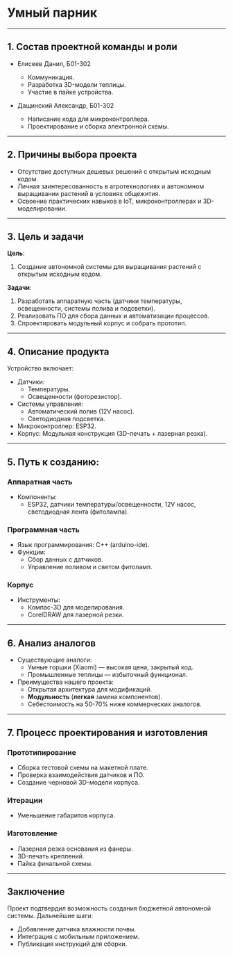 # Умный парник

---

## 1. Состав проектной команды и роли

- Елисеев Данил, Б01-302  
  - Коммуникация.
  - Разработка 3D-модели теплицы.
  - Участие в пайке устройства.

- Дащинский Александр, Б01-302  
  - Написание кода для микроконтроллера.
  - Проектирование и сборка электронной схемы.

---

## 2. Причины выбора проекта

- Отсутствие доступных дешевых решений с открытым исходным кодом.  
- Личная заинтересованность в агротехнологиях и автономном выращивании растений в условиях общежития.  
- Освоение практических навыков в IoT, микроконтроллерах и 3D-моделировании.

---

## 3. Цель и задачи

__Цель__:  
1. Создание автономной системы для выращивания растений с открытым исходным кодом.

__Задачи__:  
1. Разработать аппаратную часть (датчики температуры, освещенности, системы полива и подсветки).  
2. Реализовать ПО для сбора данных и автоматизации процессов.  
3. Спроектировать модульный корпус и собрать прототип.  

---

## 4. Описание продукта

Устройство включает:  
- Датчики:  
  - Температуры.  
  - Освещенности (фоторезистор).  
- Системы управления:  
  - Автоматический полив (12V насос).  
  - Светодиодная подсветка.  
- Микроконтроллер: ESP32.  
- Корпус: Модульная конструкция (3D-печать + лазерная резка).

---

## 5. Путь к созданию:

### Аппаратная часть
- Компоненты:  
  - ESP32, датчики температуры/освещенности, 12V насос, светодиодная лента (фитолампа).

### Программная часть
- Язык программирования: C++ (arduino-ide).  
- Функции:  
  - Сбор данных с датчиков.  
  - Управление поливом и светом фитоламп.  

### Корпус
- Инструменты:  
  - Компас-3D для моделирования.  
  - CorelDRAW для лазерной резки.  

---

## 6. Анализ аналогов

- Существующие аналоги:  
  - Умные горшки (Xiaomi) — высокая цена, закрытый код.  
  - Промышленные теплицы — избыточный функционал.  
- Преимущества нашего проекта:  
  - Открытая архитектура для модификаций.  
  - __Модульность__ (__легкая__ замена компонентов).  
  - Себестоимость на 50-70% ниже коммерческих аналогов.

---

## 7. Процесс проектирования и изготовления

### Прототипирование
- Сборка тестовой схемы на макетной плате.  
- Проверка взаимодействия датчиков и ПО.  
- Создание черновой 3D-модели корпуса.

### Итерации
- Уменьшение габаритов корпуса.  

### Изготовление
- Лазерная резка основания из фанеры.  
- 3D-печать креплений.  
- Пайка финальной схемы.

---

## Заключение

Проект подтвердил возможность создания бюджетной автономной системы. Дальнейшие шаги:  
- Добавление датчика влажности почвы.  
- Интеграция с мобильным приложением.  
- Публикация инструкций для сборки.